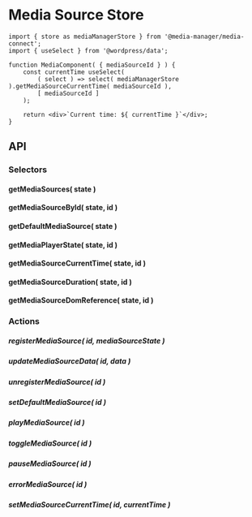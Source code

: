 # Media Source Store

```es6
import { store as mediaManagerStore } from '@media-manager/media-connect';
import { useSelect } from '@wordpress/data';

function MediaComponent( { mediaSourceId } ) {
	const currentTime useSelect(
		( select ) => select( mediaManagerStore ).getMediaSourceCurrentTime( mediaSourceId ),
		[ mediaSourceId ]
	);

	return <div>`Current time: ${ currentTime }`</div>;
}
```

## API

### Selectors

#### getMediaSources( state )

#### getMediaSourceById( state, id )

#### getDefaultMediaSource( state )

#### getMediaPlayerState( state, id )

#### getMediaSourceCurrentTime( state, id )

#### getMediaSourceDuration( state, id )

#### getMediaSourceDomReference( state, id )

### Actions

##### registerMediaSource( id, mediaSourceState )

##### updateMediaSourceData( id, data )

##### unregisterMediaSource( id )

##### setDefaultMediaSource( id )

##### playMediaSource( id )

##### toggleMediaSource( id )

##### pauseMediaSource( id )

##### errorMediaSource( id )

##### setMediaSourceCurrentTime( id, currentTime )
